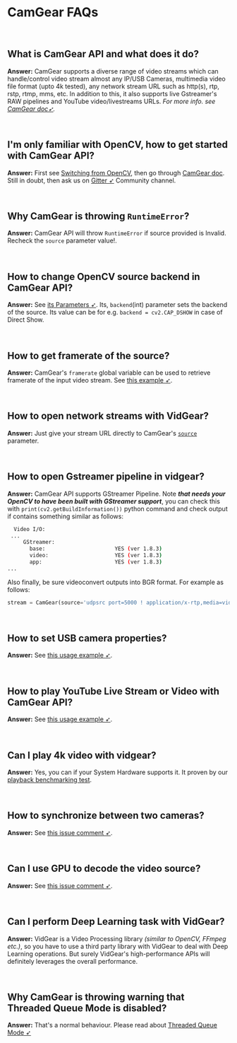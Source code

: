 <!--
===============================================
vidgear library source-code is deployed under the Apache 2.0 License:

Copyright (c) 2019-2020 Abhishek Thakur(@abhiTronix) <abhi.una12@gmail.com>

Licensed under the Apache License, Version 2.0 (the "License");
you may not use this file except in compliance with the License.
You may obtain a copy of the License at

   http://www.apache.org/licenses/LICENSE-2.0

Unless required by applicable law or agreed to in writing, software
distributed under the License is distributed on an "AS IS" BASIS,
WITHOUT WARRANTIES OR CONDITIONS OF ANY KIND, either express or implied.
See the License for the specific language governing permissions and
limitations under the License.
===============================================
-->

# CamGear FAQs

&nbsp;

## What is CamGear API and what does it do?

**Answer:** CamGear supports a diverse range of video streams which can handle/control video stream almost any IP/USB Cameras, multimedia video file format (upto 4k tested), any network stream URL such as http(s), rtp, rstp, rtmp, mms, etc. In addition to this, it also supports live Gstreamer's RAW pipelines and YouTube video/livestreams URLs. _For more info. see [CamGear doc➶](/gears/camgear/overview/)._

&nbsp;

## I'm only familiar with OpenCV, how to get started with CamGear API?

**Answer:** First see [Switching from OpenCV](/switch_from_cv/#switching-videocapture-apis), then go through [CamGear doc](/gears/camgear/overview/). Still in doubt, then ask us on [Gitter ➶](https://gitter.im/vidgear/community) Community channel.

&nbsp;

## Why CamGear is throwing `RuntimeError`?

**Answer:** CamGear API will throw `RuntimeError` if source provided is Invalid. Recheck the `source` parameter value!.

&nbsp;

## How to change OpenCV source backend in CamGear API?

**Answer:** See [its Parameters ➶](/gears/camgear/params/). Its, `backend`(int) parameter sets the backend of the source. Its value can be for e.g. `backend = cv2.CAP_DSHOW` in case of Direct Show.

&nbsp;

## How to get framerate of the source?

**Answer:** CamGear's `framerate` global variable can be used to retrieve framerate of the input video stream.  See [this example ➶](/gears/writegear/compression/usage/#using-compression-mode-with-controlled-framerate).

&nbsp;

## How to open network streams with VidGear?

**Answer:** Just give your stream URL directly to CamGear's [`source`](/gears/camgear/params/#source) parameter.

&nbsp;

## How to open Gstreamer pipeline in vidgear?

**Answer:** CamGear API supports GStreamer Pipeline. Note ***that needs your OpenCV to have been built with GStreamer support***, you can check this with `print(cv2.getBuildInformation())` python command and check output if contains something similar as follows:

 ```bash
   Video I/O:
  ...
      GStreamer:                   
        base:                      YES (ver 1.8.3)
        video:                     YES (ver 1.8.3)
        app:                       YES (ver 1.8.3)
 ...
 ```

Also finally, be sure videoconvert outputs into BGR format. For example as follows:

```python
stream = CamGear(source='udpsrc port=5000 ! application/x-rtp,media=video,payload=96,clock-rate=90000,encoding-name=H264, ! rtph264depay ! decodebin ! videoconvert ! video/x-raw, format=BGR ! appsink').start()
```

&nbsp;

## How to set USB camera properties?

**Answer:** See [this usage example ➶](/gears/camgear/usage/#using-camgear-with-variable-camera-properties).

&nbsp;

## How to play YouTube Live Stream or Video with CamGear API?

**Answer:** See [this usage example ➶](/gears/camgear/usage/#using-camgear-with-youtube-videos).

&nbsp;

## Can I play 4k video with vidgear?

**Answer:** Yes, you can if your System Hardware supports it. It proven by our [playback benchmarking test](https://github.com/abhiTronix/vidgear/blob/testing/vidgear/tests/benchmark_tests/test_benchmark_playback.py).

&nbsp;

## How to synchronize between two cameras?

**Answer:** See [this issue comment ➶](https://github.com/abhiTronix/vidgear/issues/1#issuecomment-473943037).

&nbsp;

## Can I use GPU to decode the video source?

**Answer:** See [this issue comment ➶](https://github.com/abhiTronix/vidgear/issues/69#issuecomment-551112764).

&nbsp;

## Can I perform Deep Learning task with VidGear?

**Answer:** VidGear is a Video Processing library _(similar to OpenCV, FFmpeg etc.)_, so you have to use a third party library with VidGear to deal with Deep Learning operations. But surely VidGear's  high-performance APIs will definitely leverages the overall performance.

&nbsp;

## Why CamGear is throwing warning that Threaded Queue Mode is disabled?

**Answer:** That's a normal behaviour. Please read about [Threaded Queue Mode ➶](/bonus/TQM/)

&nbsp;